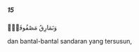 ##### 15

<span class="ayah">وَنَمَارِقُ مَصْفُوفَةٌۭ</span>

<span class="ayah_translation">dan bantal-bantal sandaran yang tersusun,</span>
